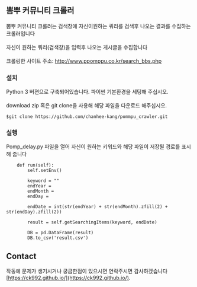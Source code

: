 ## 뽐뿌 커뮤니티 크롤러
뽐뿌 커뮤니티 크롤러는 검색창에 자신이원하는 쿼리를 검색후 나오는 결과를 수집하는 크롤러입니다 <br><br>
자신이 원하는 쿼리(검색창)을 입력후 나오는 게시글을 수집합니다 <br><br>
크롤링한 사이트 주소:
http://www.ppomppu.co.kr/search_bbs.php

### 설치
Python 3 버젼으로 구축되어있습니다. 파이썬 기본환경을 세팅해 주십시오.<br><br>
download zip 혹은 git clone을 사용해 해당 파일을 다운로드 해주십시오.
```
$git clone https://github.com/chanhee-kang/pommpu_crawler.git
```

### 실행
Pomp_delay.py 파일을 열어 자신이 원하는 키워드와 해당 파일이 저장될 경로를 표시해 줍니다
```
    def run(self):
        self.setEnv()

        keyword = ""
        endYear = 
        endMonth = 
        endDay = 

        endDate = int(str(endYear) + str(endMonth).zfill(2) + str(endDay).zfill(2))

        result = self.getSearchingItems(keyword, endDate)

        DB = pd.DataFrame(result)
        DB.to_csv('result.csv')
```


## Contact
작동에 문제가 생기시거나 궁금한점이 있으시면 연락주시면 감사하겠습니다 [https://ck992.github.io/](https://ck992.github.io/).
